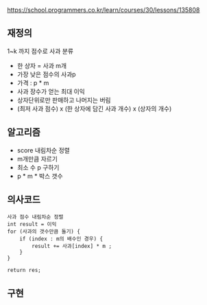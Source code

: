 https://school.programmers.co.kr/learn/courses/30/lessons/135808

## 재정의
1~k 까지 점수로 사과 분류
- 한 상자 = 사과 m개
- 가장 낮은 점수의 사과p
- 가격 : p * m
- 사과 장수가 얻는 최대 이익
- 상자단위로만 판매하고 나머지는 버림
- (최저 사과 점수) x (한 상자에 담긴 사과 개수) x (상자의 개수)

## 알고리즘
- score 내림차순 정렬
- m개만큼 자르기
- 최소 수 p 구하기
- p * m * 박스 갯수

  

## 의사코드
```
사과 점수 내림차순 정렬
int result = 이익
for (사과의 갯수만큼 돌기) {
    if (index : m의 배수인 경우) {
        result += 사과[index] * m ;
    }
}

return res;

```





## 구현

